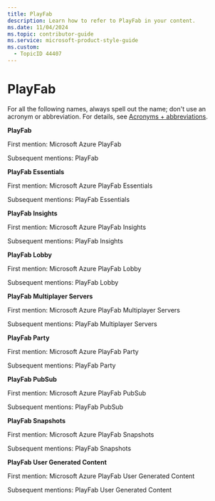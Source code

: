 ```yaml
---
title: PlayFab
description: Learn how to refer to PlayFab in your content.
ms.date: 11/04/2024
ms.topic: contributor-guide
ms.service: microsoft-product-style-guide
ms.custom:
  - TopicID 44407
---
```



# PlayFab

For all the following names, always spell out the name; don't use an acronym or abbreviation. For details, see [Acronyms + abbreviations](~\acronyms-and-abbreviations.md).

**PlayFab**

First mention: Microsoft Azure PlayFab

Subsequent mentions: PlayFab

**PlayFab Essentials**

First mention: Microsoft Azure PlayFab Essentials

Subsequent mentions: PlayFab Essentials

**PlayFab Insights**

First mention: Microsoft Azure PlayFab Insights

Subsequent mentions: PlayFab Insights

**PlayFab Lobby**

First mention: Microsoft Azure PlayFab Lobby

Subsequent mentions: PlayFab Lobby

**PlayFab Multiplayer Servers**

First mention: Microsoft Azure PlayFab Multiplayer Servers

Subsequent mentions: PlayFab Multiplayer Servers

**PlayFab Party**

First mention: Microsoft Azure PlayFab Party

Subsequent mentions: PlayFab Party

**PlayFab PubSub**

First mention: Microsoft Azure PlayFab PubSub

Subsequent mentions: PlayFab PubSub

**PlayFab Snapshots**

First mention: Microsoft Azure PlayFab Snapshots

Subsequent mentions: PlayFab Snapshots

**PlayFab User Generated Content**

First mention: Microsoft Azure PlayFab User Generated Content

Subsequent mentions: PlayFab User Generated Content

